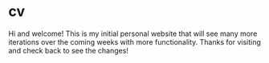 # cv

Hi and welcome! This is my initial personal website that will see many more iterations over the coming weeks with more functionality. Thanks for visiting and check back to see the changes!
